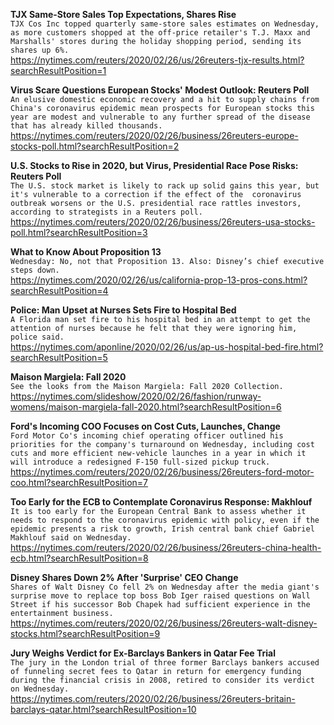 **TJX Same-Store Sales Top Expectations, Shares Rise**\
`TJX Cos Inc topped quarterly same-store sales estimates on Wednesday, as more customers shopped at the off-price retailer's T.J. Maxx and Marshalls' stores during the holiday shopping period, sending its shares up 6%.`\
https://nytimes.com/reuters/2020/02/26/us/26reuters-tjx-results.html?searchResultPosition=1

**Virus Scare Questions European Stocks' Modest Outlook: Reuters Poll**\
`An elusive domestic economic recovery and a hit to supply chains from China's coronavirus epidemic mean prospects for European stocks this year are modest and vulnerable to any further spread of the disease that has already killed thousands.`\
https://nytimes.com/reuters/2020/02/26/business/26reuters-europe-stocks-poll.html?searchResultPosition=2

**U.S. Stocks to Rise in 2020, but Virus, Presidential Race Pose Risks: Reuters Poll**\
`The U.S. stock market is likely to rack up solid gains this year, but it's vulnerable to a correction if the effect of the  coronavirus outbreak worsens or the U.S. presidential race rattles investors, according to strategists in a Reuters poll.`\
https://nytimes.com/reuters/2020/02/26/business/26reuters-usa-stocks-poll.html?searchResultPosition=3

**What to Know About Proposition 13**\
`Wednesday: No, not that Proposition 13. Also: Disney’s chief executive steps down.`\
https://nytimes.com/2020/02/26/us/california-prop-13-pros-cons.html?searchResultPosition=4

**Police: Man Upset at Nurses Sets Fire to Hospital Bed**\
`A Florida man set fire to his hospital bed in an attempt to get the attention of nurses because he felt that they were ignoring him, police said.`\
https://nytimes.com/aponline/2020/02/26/us/ap-us-hospital-bed-fire.html?searchResultPosition=5

**Maison Margiela: Fall 2020**\
`See the looks from the Maison Margiela: Fall 2020 Collection.`\
https://nytimes.com/slideshow/2020/02/26/fashion/runway-womens/maison-margiela-fall-2020.html?searchResultPosition=6

**Ford's Incoming COO Focuses on Cost Cuts, Launches, Change**\
`Ford Motor Co's incoming chief operating officer outlined his priorities for the company's turnaround on Wednesday, including cost cuts and more efficient new-vehicle launches in a year in which it will introduce a redesigned F-150 full-sized pickup truck. `\
https://nytimes.com/reuters/2020/02/26/business/26reuters-ford-motor-coo.html?searchResultPosition=7

**Too Early for the ECB to Contemplate Coronavirus Response: Makhlouf**\
`It is too early for the European Central Bank to assess whether it needs to respond to the coronavirus epidemic with policy, even if the epidemic presents a risk to growth, Irish central bank chief Gabriel Makhlouf said on Wednesday.`\
https://nytimes.com/reuters/2020/02/26/business/26reuters-china-health-ecb.html?searchResultPosition=8

**Disney Shares Down 2% After 'Surprise' CEO Change**\
`Shares of Walt Disney Co fell 2% on Wednesday after the media giant's surprise move to replace top boss Bob Iger raised questions on Wall Street if his successor Bob Chapek had sufficient experience in the entertainment business.`\
https://nytimes.com/reuters/2020/02/26/business/26reuters-walt-disney-stocks.html?searchResultPosition=9

**Jury Weighs Verdict for Ex-Barclays Bankers in Qatar Fee Trial**\
`The jury in the London trial of three former Barclays bankers accused of funneling secret fees to Qatar in return for emergency funding during the financial crisis in 2008, retired to consider its verdict on Wednesday.`\
https://nytimes.com/reuters/2020/02/26/business/26reuters-britain-barclays-qatar.html?searchResultPosition=10

